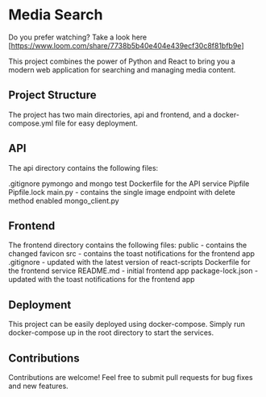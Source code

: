 # Media Search

Do you prefer watching? Take a look here [https://www.loom.com/share/7738b5b40e404e439ecf30c8f81bfb9e]

This project combines the power of Python and React to bring you a modern web application for searching and managing media content.

## Project Structure
The project has two main directories, api and frontend, and a docker-compose.yml file for easy deployment.

## API
The api directory contains the following files:

.gitignore
pymongo and mongo test
Dockerfile for the API service
Pipfile
Pipfile.lock
main.py - contains the single image endpoint with delete method enabled
mongo_client.py

## Frontend
The frontend directory contains the following files:
public - contains the changed favicon
src - contains the toast notifications for the frontend app
.gitignore - updated with the latest version of react-scripts
Dockerfile for the frontend service
README.md - initial frontend app
package-lock.json - updated with the toast notifications for the frontend app

## Deployment
This project can be easily deployed using docker-compose. Simply run docker-compose up in the root directory to start the services.

## Contributions
Contributions are welcome! Feel free to submit pull requests for bug fixes and new features.
